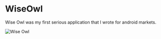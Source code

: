 # WiseOwl

Wise Owl was my first serious application that I wrote for android markets.

![Wise Owl](http://coursio.ir/wp-content/uploads/2016/11/corporation.rabbit.games_.true_or_false.png)
